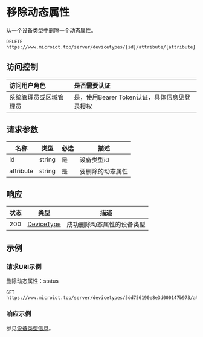 # 移除动态属性

从一个设备类型中删除一个动态属性。

``` HTTP
DELETE https://www.microiot.top/server/devicetypes/{id}/attribute/{attribute}
```
## 访问控制

| 访问用户角色           | 是否需要认证                                 |
| :--------------------- | :------------------------------------------- |
| 系统管理员或区域管理员 | 是，使用Bearer Token认证，具体信息见登录授权 |

## 请求参数

| 名称      | 类型   | 必选 | 描述             |
| --------- | ------ | ---- | ---------------- |
| id        | string | 是   | 设备类型id       |
| attribute | string | 是   | 要删除的动态属性 |

## 响应

| 状态 | 类型                      | 描述                       |
| ---- | ------------------------- | -------------------------- |
| 200  | [DeviceType](#devicetype) | 成功删除动态属性的设备类型 |

## 示例

### 请求URI示例

删除动态属性：status

``` HTTP
GET https://www.microiot.top/server/devicetypes/5dd756190e8e3d000147b973/attribute/status
```

### 响应示例

参见[设备类型信息](adddevicetype.md#_7)。
